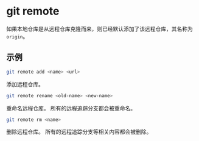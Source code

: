 # git remote

如果本地仓库是从远程仓库克隆而来，则已经默认添加了该远程仓库，其名称为`origin`。

## 示例

```bash
git remote add <name> <url>
```

添加远程仓库。

```bash
git remote rename <old-name> <new-name>
```

重命名远程仓库。
所有的远程追踪分支都会被重命名。

```bash
git remote rm <name>
```

删除远程仓库。
所有的远程追踪分支等相关内容都会被删除。
